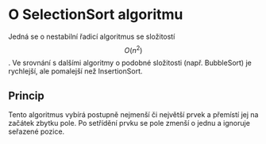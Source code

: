 # O SelectionSort algoritmu

Jedná se o nestabilní řadicí algoritmus se složitostí $$ O(n^2) $$. Ve srovnání s dalšími algoritmy
o podobné složitosti (např. BubbleSort) je rychlejší, ale pomalejší než InsertionSort.

## Princip

Tento algoritmus vybírá postupně nejmenší či největší prvek a přemístí jej na začátek zbytku pole. Po setřídění prvku se pole zmenší
o jednu a ignoruje seřazené pozice.
